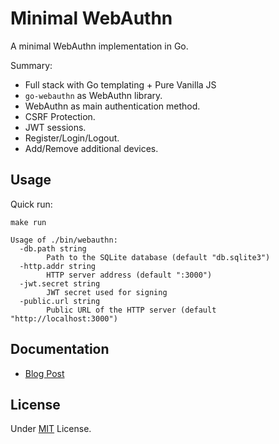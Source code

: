 # Minimal WebAuthn

A minimal WebAuthn implementation in Go.

Summary:

- Full stack with Go templating + Pure Vanilla JS
- `go-webauthn` as WebAuthn library.
- WebAuthn as main authentication method.
- CSRF Protection.
- JWT sessions.
- Register/Login/Logout.
- Add/Remove additional devices.

## Usage

Quick run:

```shell
make run
```

```shell
Usage of ./bin/webauthn:
  -db.path string
        Path to the SQLite database (default "db.sqlite3")
  -http.addr string
        HTTP server address (default ":3000")
  -jwt.secret string
        JWT secret used for signing
  -public.url string
        Public URL of the HTTP server (default "http://localhost:3000")
```

## Documentation

- [Blog Post](https://blog.mnguyen.fr/blog/2024-01-27-webauthn-guide)

## License

Under [MIT](LICENSE) License.
